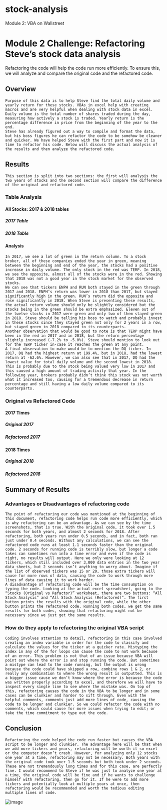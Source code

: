 # stock-analysis
Module 2: VBA on Wallstreet
# Module 2 Challenge: Refactoring Steve’s stock data analysis
Refactoring the code will help the code run more efficiently. To ensure this, we will analyze and compare the original code and the refactored code.
## Overview
	Purpose of this data is to help Steve find the total daily volume and yearly return for these stocks. VBAs in excel help with creating macros and are very helpful when dealing with stock data in excel. Daily volume is the total number of shares traded during the day, measuring how actively a stock is traded. Yearly return is the percentage difference in price from the beginning of the year to the end.
	Steve has already figured out a way to compile and format the data, but his boss figures he can refactor the code to be somehow be cleaner and quicker. We have helped Steve with the first part and now it is time to refactor his code. Below will discuss the actual analysis of the results and then analyze the refactored code.
## Results
	This section is split into two sections: the first will analysis the two years of stocks and the second section will compare the difference of the original and refactored code.
### Table Analysis
#### All Stocks: 2017 & 2018 tables
##### 2017 Table
 
##### 2018 Table
 
#### Analysis
	In 2017, we see a lot of green in the return column. To a stock broker, all of these companies ended the year in green, meaning between the beginning and end of the year, the stocks had a positive increase in daily volume. The only stock in the red was TERP. In 2018, we see the opposite, almost all of the stocks were in the red. Showing that 2018 was not a good year in the stock market for the observed stocks. 
	We can see that tickers ENPH and RUN both stayed in the green through 2017 and 2018. ENPH’s return was lower in 2018 than 2017, but stayed significantly high in the green. RUN’s return did the opposite and rose significantly in 2018. When Steve is presenting these results, the actual return volume should only be slightly considered but the stocks being in the green should be extra emphasized. Eleven out of the twelve stocks in 2017 were green and only two of them stayed green in 2018. Steve should be telling his boss to watch and probably invest in these stocks since they stayed green not only for 2 years in a row, but stayed green in 2018 compared to its counterparts.
	Another observation that would be good to note is that TERP might have been in the red in 2017 and in 2018, but the return percentage slightly increased (-7.2% to -5.0%). Steve should mention to look out for the TERP ticker in-case it reaches the green at any point.
	A final observation to make would be to mention the DQ ticker. In 2017, DQ had the highest return at 199.4%, but in 2018, had the lowest return at -62.6%. However, we can also see that in 2017, DQ had the lowest value for total daily volume and the second lowest in 2018. This is probably due to the stock being valued very low in 2017 and this caused a high amount of trading activity that year. In the following year, brokers probably didn’t think this stock was not worth what it increased too, causing for a tremendous decrease in return percentage and still having a low daily volume compared to its counterparts. 

### Original vs Refactored Code
#### 2017 Times
##### Original 2017
 
##### Refactored 2017
 
#### 2018 Times
##### Original 2018
 
##### Refactored 2018
 

## Summary of Results
### Advantages or Disadvantages of refactoring code
	The point of refactoring our code was mentioned at the beginning of this document, refactoring code helps run code more efficiently, which is why refactoring can be an advantage. As we can see by the time screenshots, that is true. With the original code, it took over 1.5 seconds for both years, and almost 2 seconds for 2018. After refactoring, both years run under 0.5 seconds, and in fact, both ran just under 0.4 seconds. Without any calculations, we can see the refactored code runs at least 1.1 seconds faster than the original code. 2 seconds for running code is terribly slow, but longer a code takes can sometimes run into a time error and even if the code is right, no results will output. Here we only were looking at 12 tickers, which still included over 3,000 data entries in the two year data sheets, but 2 seconds isn’t anything to worry about. Imagine if the list of observed tickers was 15 or 20, those extra tickers will cause for more rows of data, causing the code to work through more lines of data causing it to work harder. 
	A disadvantage of refactoring code will be the time consumption on typing the code. Looking at the actual excel spreadsheet, going to the “Stocks (Original vs Refactor)” worksheet, there are two buttons: “All Stock Analysis” and “All Stock Analysis (Refactored)”. The first button prints the results with the original code, while the other button prints the refactored code. Running both codes, we get the same results for both codes, showing that refactoring might not be necessary since we just get the same results. 
### How do they apply to refactoring the original VBA script 
	Coding involves attention to detail, refactoring in this case involved creating an index variable in order for the code to classify and calculate the values for the ticker at a quicker rate. Mistyping the index in any of the for loops can cause the code to not work because of an error. This problem is not that of an issue because VBA will point out where the error is and stop running the code. But sometimes a mistype can lead to the code running, but the output is wrong because the code could have skipped a row, combine rows 1 & 2, or really any combination to where the wrong result is outputted. This is a bigger issue cause we don’t know where the error is because the code was written properly according to excel, and therefore we will have to inspect every single line to see where the mistake was. On top of this, refactoring causes the code in the VBA to be longer and in some cases can be clunkier and harder to sift through. Even with the helpful comments, comments just add more lines of code, causing the code to be longer and clunkier. So we could refactor the code with no comments, which could cause for more issues when trying to edit; or take the time commitment to type out the code.

## Conclusion
	Refactoring the code helped the code run faster but causes the VBA script to be longer and clunkier. The advantage here will be that when we add more tickers and years, refactoring will be worth it so excel or the computer doesn’t crash. However, for analyzing only 12 stocks one year at a time, refactoring may not be necessary. Both years with the original code took over 1.5 seconds but both took under 2 seconds. These are not tremendously long times and for this case, are perfectly fine. I would recommend to Steve if he was just to analyze one year at a time, the original code will be fine and if he wants to challenge himself with refactoring, then go for it. If he were to add more tickers and potentially look at multiple years at once, then refactoring would be recommended and worth the tedious editing multiple lines of code. 
![image](https://user-images.githubusercontent.com/79118630/110221353-d85cf980-7e99-11eb-9c73-2bc109ccd2ac.png)
